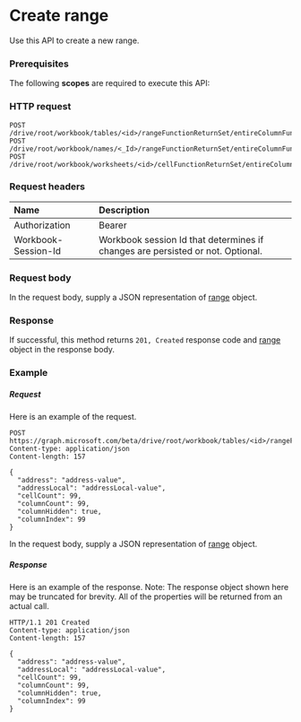 # Create range

Use this API to create a new range.
### Prerequisites
The following **scopes** are required to execute this API: 
### HTTP request
<!-- { "blockType": "ignored" } -->
```http
POST /drive/root/workbook/tables/<id>/rangeFunctionReturnSet/entireColumnFunctionReturnSet
POST /drive/root/workbook/names/<_Id>/rangeFunctionReturnSet/entireColumnFunctionReturnSet
POST /drive/root/workbook/worksheets/<id>/cellFunctionReturnSet/entireColumnFunctionReturnSet

```
### Request headers
| Name       | Description|
|:---------------|:----------|
| Authorization  | Bearer <code>|
| Workbook-Session-Id  | Workbook session Id that determines if changes are persisted or not. Optional.|

### Request body
In the request body, supply a JSON representation of [range](../resources/range.md) object.


### Response
If successful, this method returns `201, Created` response code and [range](../resources/range.md) object in the response body.

### Example
##### Request
Here is an example of the request.
<!-- {
  "blockType": "request",
  "name": "create_range_from_range"
}-->
```http
POST https://graph.microsoft.com/beta/drive/root/workbook/tables/<id>/rangeFunctionReturnSet/entireColumnFunctionReturnSet
Content-type: application/json
Content-length: 157

{
  "address": "address-value",
  "addressLocal": "addressLocal-value",
  "cellCount": 99,
  "columnCount": 99,
  "columnHidden": true,
  "columnIndex": 99
}
```
In the request body, supply a JSON representation of [range](../resources/range.md) object.
##### Response
Here is an example of the response. Note: The response object shown here may be truncated for brevity. All of the properties will be returned from an actual call.
<!-- {
  "blockType": "response",
  "truncated": true,
  "@odata.type": "microsoft.graph.range"
} -->
```http
HTTP/1.1 201 Created
Content-type: application/json
Content-length: 157

{
  "address": "address-value",
  "addressLocal": "addressLocal-value",
  "cellCount": 99,
  "columnCount": 99,
  "columnHidden": true,
  "columnIndex": 99
}
```

<!-- uuid: 8fcb5dbc-d5aa-4681-8e31-b001d5168d79
2015-10-25 14:57:30 UTC -->
<!-- {
  "type": "#page.annotation",
  "description": "Create range",
  "keywords": "",
  "section": "documentation",
  "tocPath": ""
}-->